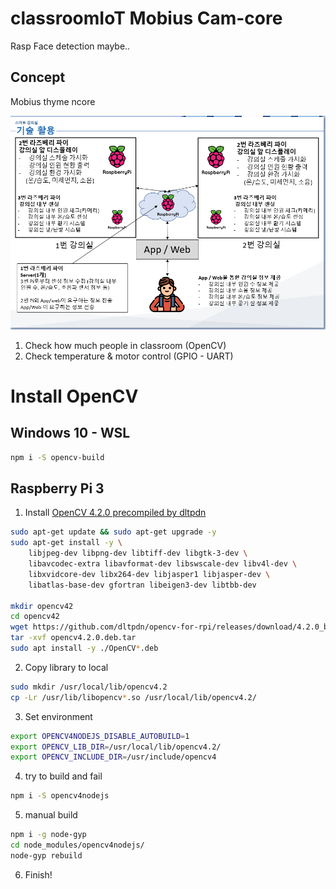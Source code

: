 # classroomIoT Mobius Cam-core

Rasp Face detection maybe..

## Concept

Mobius thyme ncore

![Test](concept.png)

1. Check how much people in classroom (OpenCV)
2. Check temperature & motor control (GPIO - UART)

# Install OpenCV

## Windows 10 - WSL

```bash
npm i -S opencv-build
```

## Raspberry Pi 3

1. Install [OpenCV 4.2.0 precompiled by dltpdn](https://github.com/dltpdn/opencv-for-rpi/releases/tag/4.2.0_buster_pi3b)

```bash
sudo apt-get update && sudo apt-get upgrade -y
sudo apt-get install -y \
	libjpeg-dev libpng-dev libtiff-dev libgtk-3-dev \
	libavcodec-extra libavformat-dev libswscale-dev libv4l-dev \
	libxvidcore-dev libx264-dev libjasper1 libjasper-dev \
	libatlas-base-dev gfortran libeigen3-dev libtbb-dev

mkdir opencv42
cd opencv42
wget https://github.com/dltpdn/opencv-for-rpi/releases/download/4.2.0_buster_pi3b/opencv4.2.0.deb.tar
tar -xvf opencv4.2.0.deb.tar
sudo apt install -y ./OpenCV*.deb
```

2. Copy library to local

```bash
sudo mkdir /usr/local/lib/opencv4.2
cp -Lr /usr/lib/libopencv*.so /usr/local/lib/opencv4.2/
```

3. Set environment

```bash
export OPENCV4NODEJS_DISABLE_AUTOBUILD=1
export OPENCV_LIB_DIR=/usr/local/lib/opencv4.2/
export OPENCV_INCLUDE_DIR=/usr/include/opencv4
```

4. try to build and fail

```bash
npm i -S opencv4nodejs
```

5. manual build

```bash
npm i -g node-gyp
cd node_modules/opencv4nodejs/
node-gyp rebuild
```

6. Finish!
